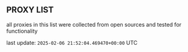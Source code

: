 ## PROXY LIST

all proxies in this list were collected from open sources and tested for functionality

last update: `2025-02-06 21:52:04.469470+00:00` UTC